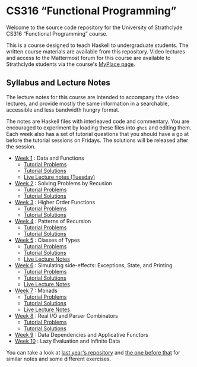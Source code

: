 # CS316 “Functional Programming”

Welcome to the source code repository for the University of Strathclyde CS316 “Functional Programming” course.

This is a course designed to teach Haskell to undergraduate students. The written course materials are available from this repository. Video lectures and access to the Mattermost forum for this course are available to Strathclyde students via the course's [MyPlace page](https://classes.myplace.strath.ac.uk/course/view.php?id=15897).

<!--

## Getting started

The code in this repository is structured as a [Stack](https://docs.haskellstack.org/en/stable/README/) project. You can install Stack by following the instructions on the linked page.



### VSCode

The recommended text editor is Microsoft's Visual Studio Code. This has a nice Haskell extension that will do syntax highlighting, type checking and autocomplete for you. It also comes with a built-in Git implemenation, so you don't have to install that separately. I have prepared a short video that shows how to set up VS Code once you have it and Stack installed: [CS316 : Getting started with VSCode (03:22)](https://web.microsoftstream.com/video/782a862c-92ee-458f-951e-d7b59a1f9e44) (Strathclyde students only).

### By hand

If you don't want to use VSCode, or want to know what is going on behind the curtain, then you can clone and build the repository yourself. Here are the commands that you would type in on a Unix-like machine:

```
$ cd some/nice/directory      # replace 'some/nice/directory' with a real one
$ git clone https://github.com/bobatkey/CS316-2022.git
$ cd CS316-2022
$ stack build
    ... lots of output, might download some things ...
$ stack exec hello-cs316
hello CS316!
$ stack ghci lecture-notes/Week01.hs
    ... will start the interactive Haskell compiler with Week 1's lecture notes loaded ...
```

-->

## Syllabus and Lecture Notes

The lecture notes for this course are intended to accompany the video lectures, and provide mostly the same information in a searchable, accessible and less bandwidth hungry format.

The notes are Haskell files with interleaved code and commentary. You are encouraged to experiment by loading these files into `ghci` and editing them. Each week also has a set of tutorial questions that you should have a go at before the tutorial sessions on Fridays. The solutions will be released after the session.

- [Week 1](lecture-notes/Week01.hs) : Data and Functions
  - [Tutorial Problems](lecture-notes/Week01Problems.hs)
  - [Tutorial Solutions](lecture-notes/Week01Solutions.hs)
  - [Live Lecture notes (Tuesday)](lecture-notes/Week01Intro.hs)
- [Week 2](lecture-notes/Week02.hs) : Solving Problems by Recusion
  - [Tutorial Problems](lecture-notes/Week02Problems.hs)
  - [Tutorial Solutions](lecture-notes/Week02Solutions.hs)
- [Week 3](lecture-notes/Week03.hs) : Higher Order Functions
  - [Tutorial Problems](lecture-notes/Week03Problems.hs)
  - [Tutorial Solutions](lecture-notes/Week03Solutions.hs)
- [Week 4](lecture-notes/Week04.hs) : Patterns of Recursion
  - [Tutorial Problems](lecture-notes/Week04Problems.hs)
  - [Tutorial Solutions](lecture-notes/Week04Solutions.hs)
- [Week 5](lecture-notes/Week05.hs) : Classes of Types
  - [Tutorial Problems](lecture-notes/Week05Problems.hs)
  - [Tutorial Solutions](lecture-notes/Week05Solutions.hs)
  - [Live Lecture Notes](lecture-notes/Week05Intro.hs)
- [Week 6](lecture-notes/Week06.hs) : Simulating side-effects: Exceptions, State, and Printing
  - [Tutorial Problems](lecture-notes/Week06Problems.hs)
  - [Tutorial Solutions](lecture-notes/Week06Solutions.hs)
  - [Live Lecture Notes](lecture-notes/Week06Intro.hs)
- [Week 7](lecture-notes/Week07.hs) : Monads
  - [Tutorial Problems](lecture-notes/Week07Problems.hs)
  - [Tutorial Solutions](lecture-notes/Week07Solutions.hs)
  - [Live Lecture Notes](lecture-notes/Week07Intro.hs)
- [Week 8](lecture-notes/Week08.hs) : Real I/O and Parser Combinators
  - [Tutorial Problems](lecture-notes/Week08Problems.hs)
  - [Tutorial Solutions](lecture-notes/Week08Solutions.hs)
- [Week 9](lecture-notes/Week09.hs) : Data Dependencies and Applicative Functors
- [Week 10](lecture-notes/Week10.hs) : Lazy Evaluation and Infinite Data

You can take a look at [last year's repository](https://github.com/bobatkey/CS316-2022) and [the one before that](https://github.com/bobatkey/CS316-2021) for similar notes and some different exercises.
